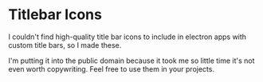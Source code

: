 Titlebar Icons
==============

I couldn't find high-quality title bar icons to include in electron apps with custom title bars, so I made these.

I'm putting it into the public domain because it took me so little time it's not even worth copywriting. Feel free to use them in your projects.